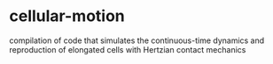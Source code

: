 # cellular-motion
compilation of code that simulates the continuous-time dynamics and reproduction of elongated cells with Hertzian contact mechanics
